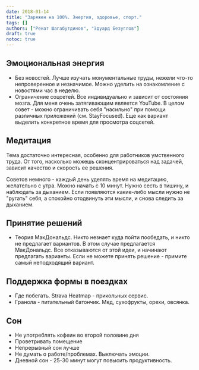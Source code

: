 ```yaml
---
date: 2018-01-14
title: "Заряжен на 100%. Энергия, здоровье, спорт."
tags: []
authors: ["Ренат Шагабутдинов", "Эдуард Безуглов"]
draft: true
notoc: true
---
```


## Эмоциональная энергия

* Без новостей. Лучше изучать монументальные труды, нежели что-то непроверенное и незначимое. Можно уделить на ознакомление с новостями час в неделю.
* Ограничение соцсетей. Все индивидуально и зависит от состояния мозга. Для меня очень затягивающим является YouTube. В целом совет - можно ограничивать себя "насильно" при помощи различных приложений (см. StayFocused). Еще как вариант выделить конкретное время для просмотра соцсетей.

## Медитация

Тема достаточно интересная, особенно для работников умственного труда. От того, насколько можешь сконцентрироваться над задачей, зависит качество и скорость ее решения.

Советов немного - каждый день уделять время на медитацию, желательно с утра. Можно начать с 10 минут. Нужно сесть в тишину, и наблюдать за дыханием. Если появляются какие-либо мысли нужно не "ругать" себя, а спокойно отодвинуть эти мысли, и снова следить за дыханием.

## Принятие решений

* Теория МакДональдс. Никто незнает куда пойти пообедать, и никто не предлагает вариантов. В этом случае предлагается МакДональдс. Все отказываются от этой идеи, и начинают предлагать варианты. Если не можете принять решение - примите самый неподходящий вариант.

## Поддержка формы в поездках

* Где побегать. Strava Heatmap - прикольных сервис.
* Гранола - питательный батончик. Мед, сухофрукты, орехи, овсянка.

## Сон
* Не употреблять кофеин во второй половине дня
* Проветривать помещение
* Непрерывный сон лучше
* Не думать о работе/проблемах. Выключать эмоции.
* Дневной сон - 25-30 минут могут повысить продуктивность.
